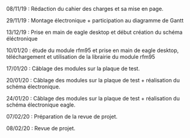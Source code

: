 08/11/19 : Rédaction du cahier des charges  et sa mise en page.

29/11/19 : Montage électronique + participation au diagramme de Gantt

13/12/19 : Prise en main de eagle desktop et début création du schéma éléctronique

10/01/20 : étude du module rfm95 et prise en main de eagle desktop, téléchargement et utilisation de la librairie du module rfm95

17/01/20 : Câblage des modules sur la plaque de test.

20/01/20 : Câblage des modules sur la plaque de test + réalisation du schéma électronique.

24/01/20 : Câblage des modules sur la plaque de test + réalisation du schéma électronique eagle.

07/02/20 : Préparation de la revue de projet.

08/02/20 : Revue de projet.

